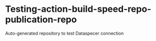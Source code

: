 # Testing-action-build-speed-repo-publication-repo
Auto-generated repository to test Dataspecer connection
